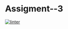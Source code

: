 # Assigment--3
 [![linter](https://github.com/Tanush-gautam/Assigment--3/workflows/linter/badge.svg)](https://github.com/marketplace/actions/super-linter)    
